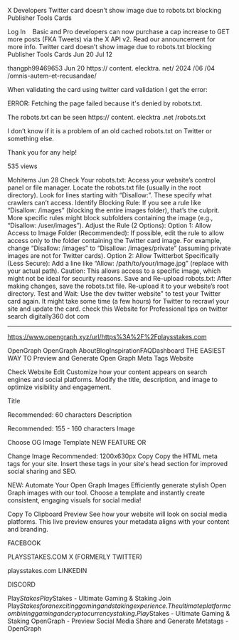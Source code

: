 X Developers
Twitter card doesn’t show image due to robots.txt blocking
Publisher Tools
Cards

Log In
​
​
​
Basic and Pro developers can now purchase a cap increase to GET more posts (FKA Tweets) via the X API v2. Read our announcement for more info.
Twitter card doesn’t show image due to robots.txt blocking
Publisher Tools
Cards
Jun 20
Jul 12
 
thangph99469653
Jun 20
https:// content. elecktra. net/ 2024 /06 /04 /omnis-autem-et-recusandae/

When validating the card using twitter card validation I get the error:

ERROR: Fetching the page failed because it's denied by robots.txt.

The robots.txt can be seen https:// content. elecktra .net /robots.txt

I don’t know if it is a problem of an old cached robots.txt on Twitter or something else.

Thank you for any help!




535
views

Mohitems
Jun 28
Check Your robots.txt:
Access your website’s control panel or file manager.
Locate the robots.txt file (usually in the root directory).
Look for lines starting with “Disallow:”. These specify what crawlers can’t access.
Identify Blocking Rule:
If you see a rule like “Disallow: /images” (blocking the entire images folder), that’s the culprit.
More specific rules might block subfolders containing the image (e.g., “Disallow: /user/images”).
Adjust the Rule (2 Options):
Option 1: Allow Access to Image Folder (Recommended):
If possible, edit the rule to allow access only to the folder containing the Twitter card image.
For example, change “Disallow: /images” to “Disallow: /images/private” (assuming private images are not for Twitter cards).
Option 2: Allow Twitterbot Specifically (Less Secure):
Add a line like “Allow: /path/to/your/image.jpg” (replace with your actual path).
Caution: This allows access to a specific image, which might not be ideal for security reasons.
Save and Re-upload robots.txt:
After making changes, save the robots.txt file.
Re-upload it to your website’s root directory.
Test and Wait:
Use the dev twitter website" to test your Twitter card again.
It might take some time (a few hours) for Twitter to recrawl your site and update the card.
check this Website for Professional tips on twitter search digitally360 dot com



--------


https://www.opengraph.xyz/url/https%3A%2F%2Fplaysstakes.com

OpenGraph
OpenGraph
AboutBlogInspirationFAQDashboard
THE EASIEST WAY TO
Preview and Generate Open Graph Meta Tags
Website

Check Website
Edit
Customize how your content appears on search engines and social platforms. Modify the title, description, and image to optimize visibility and engagement.

Title

Recommended: 60 characters
Description

Recommended: 155 - 160 characters
Image

Choose OG Image Template
NEW FEATURE
OR

Change Image
Recommended: 1200x630px
Copy
Copy the HTML meta tags for your site. Insert these tags in your site's head section for improved social sharing and SEO.

NEW: Automate Your Open Graph Images
Efficiently generate stylish Open Graph images with our tool. Choose a template and instantly create consistent, engaging visuals for social media!
<!-- HTML Meta Tags -->
<title>Play$Stakes - Ultimate Gaming & Staking</title>
<meta name="description" content="Join Play$Stakes for an exciting gaming and staking experience. The ultimate platform combining gaming and cryptocurrency staking.">

<!-- Facebook Meta Tags -->
<meta property="og:url" content="https://playsstakes.com">
<meta property="og:type" content="website">
<meta property="og:title" content="Play$Stakes - Ultimate Gaming & Staking">
<meta property="og:description" content="Join Play$Stakes for an exciting gaming and staking experience. The ultimate platform combining gaming and cryptocurrency staking.">
<meta property="og:image" content="http://localhost:3000/images/og-image.jpg?v=1726858826974">

<!-- Twitter Meta Tags -->
<meta name="twitter:card" content="summary_large_image">
<meta property="twitter:domain" content="playsstakes.com">
<meta property="twitter:url" content="https://playsstakes.com">
<meta name="twitter:title" content="Play$Stakes - Ultimate Gaming & Staking">
<meta name="twitter:description" content="Join Play$Stakes for an exciting gaming and staking experience. The ultimate platform combining gaming and cryptocurrency staking.">
<meta name="twitter:image" content="http://localhost:3000/images/og-image.jpg?v=1726858826974">

<!-- Meta Tags Generated via https://www.opengraph.xyz -->

Copy To Clipboard
Preview
See how your website will look on social media platforms. This live preview ensures your metadata aligns with your content and branding.

FACEBOOK


PLAYSSTAKES.COM
X (FORMERLY TWITTER)


playsstakes.com
LINKEDIN


DISCORD

Play$Stakes
Play$Stakes - Ultimate Gaming & Staking
Join Play$Stakes for an exciting gaming and staking experience. The ultimate platform combining gaming and cryptocurrency staking.
Play$Stakes - Ultimate Gaming & Staking
OpenGraph - Preview Social Media Share and Generate Metatags - OpenGraph

